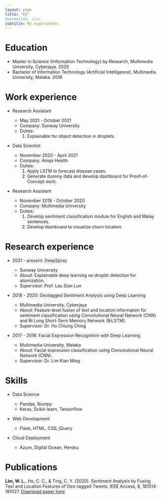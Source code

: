 ```yaml
---
layout: page
title: "CV"
#permalink: /cv/
subtitle: My experiences.
---
```


# Education

* Master in Science (Information Technology) by Research, Multimedia University, Cyberjaya. 2020
* Bachelor of Information Technology (Artificial Intelligence), Multimedia University, Melaka. 2018

Work experience
======
* Research Assistant
  * May 2021 - October 2021
  * Company: Sunway University
  * Duties:
     1. Explainable for object detection in droplets.

* Data Scientist
  * November 2020 - April 2021
  * Company: Ainqa Health
  * Duties:
     1. Apply LSTM to forecast disease cases.
     2. Generate dummy data and develop dashboard for Proof-of-Concept work. 

* Research Assistant
  * November 2018 - October 2020
  * Company: Multimedia University
  * Duties: 
     1. Develop sentiment classification module for English and Malay sentences. 
     2. Develop dashboard to visualize churn location.

Research experience
======

* 2021 - present: DeepSpray 
  * Sunway University
  * About: Explainable deep learning on droplet detection for atomization.
  * Supervisor: Prof. Lau Sian Lun

* 2018 - 2020: Geotagged Sentiment Analysis using Deep Learning 
  * Multimedia University, Cyberjaya
  * About: Feature-level fusion of text and location information for sentiment classification using Convolutional Neural Network (CNN) and Bi Long Short-Term Memory Network (BiLSTM).
  * Supervisor: Dr. Ho Chiung Ching

* 2017 - 2018: Facial Expression Recognition with Deep Learning
  * Multimedia University, Melaka
  * About: Facial expression classification using Convolutional Neural Network (CNN). 
  * Supervisor: Dr. Lim Kian Ming
  
Skills
======
* Data Science 
  * Pandas, Numpy
  * Keras, Scikit-learn, Tensorflow
  
* Web Development
  * Flask, HTML, CSS, jQuery
  
* Cloud Deployment
  * Azure, Digital Ocean, Heroku

Publications
======
**Lim, W. L.**, Ho, C. C., & Ting, C. Y. (2020). Sentiment Analysis by Fusing Text and Location Features of Geo-tagged Tweets. IEEE Access, 8, 181014-181027.
[Download paper here](https://app.box.com/s/uqy7pdot4v8bz30dbavxb3jvl59nissx)
